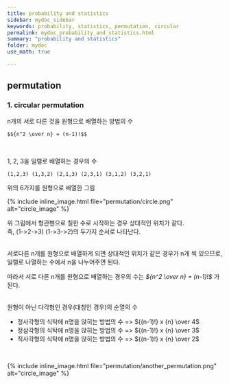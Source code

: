 ```yaml
---
title: probability and statistics
sidebar: mydoc_sidebar
keywords: probability, statistics, permutation, circular
permalink: mydoc_probability_and_statistics.html
summary: "probability and statistics"
folder: mydoc
use_math: true

---
```


## permutation

### 1. circular permutation

n개의 서로 다른 것을 원형으로 배열하는 방법의 수

    $${n^2 \over n} = (n-1)!$$

<br>

1, 2, 3을 일렬로 배열하는 경우의 수

    (1,2,3) (1,3,2) (2,1,3) (2,3,1) (3,1,2) (3,2,1)

위의 6가지를 원형으로 배열한 그림 <br>

{% include inline_image.html file="permutation/circle.png" alt="circle_image" %}

위 그림에서 형관펜으로 칠한 수로 시작하는 경우 상대적인 위치가 같다. <br>
즉, (1->2->3) (1->3->2)의 두가지 순서로 나타난다. <br><br>

서로다른 n개를 원형으로 배열하게 되면 상대적인 위치가 같은 경우가 n개 씩 있으므로, <br>
일렬로 나열하는 수에서 n을 나누어주면 된다.<br>

따라서 서로 다른 n개를 원형으로 배열하는 경우의 수는 *${n^2 \over n} = (n-1)!$* 가 된다.
<br><br>

원형이 아닌 다각형인 경우(대칭인 경우)의 순열의 수
* 정사각형의 식탁에 n명을 앉히는 방법의 수 => ${(n-1)!} x {n} \over 4$
* 정삼각형의 식탁에 n명을 앉히는 방법의 수 => ${(n-1)!} x {n} \over 3$
* 직사각형의 식탁에 n명을 앉히는 방법의 수 => ${(n-1)!} x {n} \over 2$
<br>

{% include inline_image.html file="permutation/another_permutation.png" alt="circle_image" %}